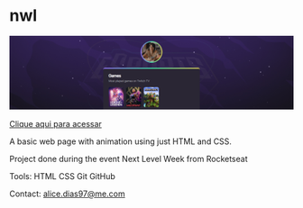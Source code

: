 # nwl

![preview](./.github/preview.png)

[Clique aqui para acessar](https://alicemdias.github.io/nwl/)

A basic web page with animation using just HTML and CSS.

Project done during the event Next Level Week from Rocketseat

Tools:
    HTML
    CSS
    Git
    GitHub

Contact:
    alice.dias97@me.com